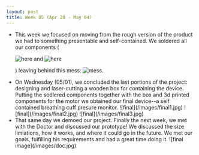 ```yaml
---
layout: post
title: Week 05 (Apr 28 - May 04)
---
```


<ul>
  <li markdown="1" >This week we focused on moving from the rough version of the product we had to something presentable and self-contained. We soldered all our components (
    
  ![here](/images/solder.jpg) and 
  ![here](/images/solder1.jpg)
  
  ) leaving behind this mess: ![mess](/images/mess.jpg). </li>
  <li markdown="1" >On Wednesday (05/01), we concluded the last portions of the project: designing and laser-cutting a wooden box for containing the device. Putting the sodlered components together with the box and 3d printed components for the motor we obtained our final device--a self contained breathing cuff presure monitor. 
  ![final](/images/final1.jpg)
  ![final](/images/final2.jpg) 
    ![final](/images/final3.jpg)
 </li>
  <li markdown="1" >That same day we demoed our project. Finally the next week, we met with the Doctor and discussed our prototype! We discussed the size limiations, how it works, and where it could go in the future. We met our goals, fulfilling his requirements and had a great time doing it. ![final image](/images/doc.jpg)</li>
</ul>
